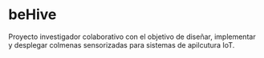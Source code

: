 # beHive
 Proyecto investigador colaborativo con el objetivo de diseñar, implementar y desplegar colmenas sensorizadas para sistemas de apilcutura IoT.

